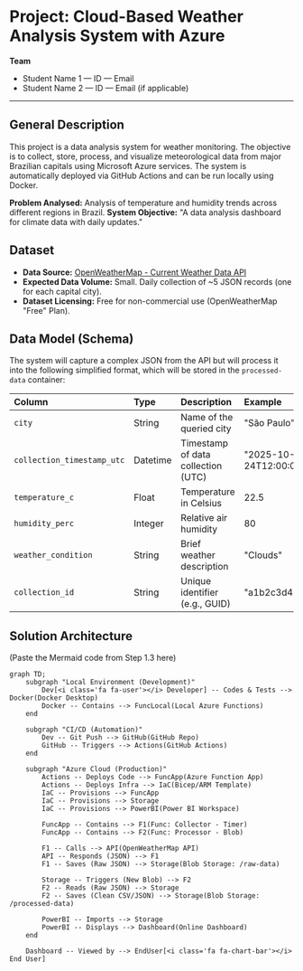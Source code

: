 # Project: Cloud-Based Weather Analysis System with Azure

**Team**
* Student Name 1 — ID — Email
* Student Name 2 — ID — Email (if applicable)

---

## General Description

This project is a data analysis system for weather monitoring. The objective is to collect, store, process, and visualize meteorological data from major Brazilian capitals using Microsoft Azure services. The system is automatically deployed via GitHub Actions and can be run locally using Docker.

**Problem Analysed:** Analysis of temperature and humidity trends across different regions in Brazil.
**System Objective:** "A data analysis dashboard for climate data with daily updates."

## Dataset

* **Data Source:** [OpenWeatherMap - Current Weather Data API](https://openweathermap.org/current)
* **Expected Data Volume:** Small. Daily collection of ~5 JSON records (one for each capital city).
* **Dataset Licensing:** Free for non-commercial use (OpenWeatherMap "Free" Plan).

## Data Model (Schema)

The system will capture a complex JSON from the API but will process it into the following simplified format, which will be stored in the `processed-data` container:

| Column | Type | Description | Example |
| :--- | :--- | :--- | :--- |
| `city` | String | Name of the queried city | "São Paulo" |
| `collection_timestamp_utc` | Datetime | Timestamp of data collection (UTC) | "2025-10-24T12:00:00Z" |
| `temperature_c` | Float | Temperature in Celsius | 22.5 |
| `humidity_perc` | Integer | Relative air humidity | 80 |
| `weather_condition` | String | Brief weather description | "Clouds" |
| `collection_id` | String | Unique identifier (e.g., GUID) | "a1b2c3d4-..." |

## Solution Architecture

(Paste the Mermaid code from Step 1.3 here)

```mermaid
graph TD;
    subgraph "Local Environment (Development)"
        Dev[<i class='fa fa-user'></i> Developer] -- Codes & Tests --> Docker(Docker Desktop)
        Docker -- Contains --> FuncLocal(Local Azure Functions)
    end

    subgraph "CI/CD (Automation)"
        Dev -- Git Push --> GitHub(GitHub Repo)
        GitHub -- Triggers --> Actions(GitHub Actions)
    end
    
    subgraph "Azure Cloud (Production)"
        Actions -- Deploys Code --> FuncApp(Azure Function App)
        Actions -- Deploys Infra --> IaC(Bicep/ARM Template)
        IaC -- Provisions --> FuncApp
        IaC -- Provisions --> Storage
        IaC -- Provisions --> PowerBI(Power BI Workspace)

        FuncApp -- Contains --> F1(Func: Collector - Timer)
        FuncApp -- Contains --> F2(Func: Processor - Blob)
        
        F1 -- Calls --> API(OpenWeatherMap API)
        API -- Responds (JSON) --> F1
        F1 -- Saves (Raw JSON) --> Storage(Blob Storage: /raw-data)
        
        Storage -- Triggers (New Blob) --> F2
        F2 -- Reads (Raw JSON) --> Storage
        F2 -- Saves (Clean CSV/JSON) --> Storage(Blob Storage: /processed-data)
        
        PowerBI -- Imports --> Storage
        PowerBI -- Displays --> Dashboard(Online Dashboard)
    end

    Dashboard -- Viewed by --> EndUser[<i class='fa fa-chart-bar'></i> End User]
